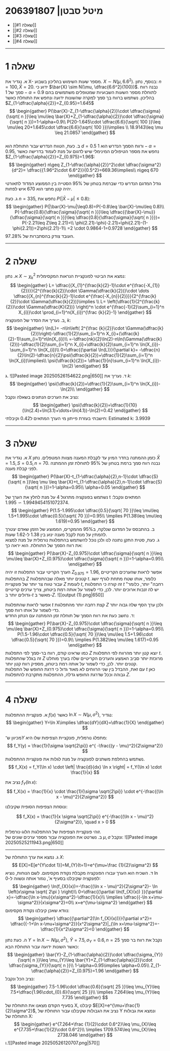 # מיטל סבטן| 206391807
- [[#שאלה 1]]
- [[#שאלה 2]]
- [[#שאלה 3]]
- [[#שאלה 4]]

---
# שאלה 1
א. נגדיר את X- מספר שעות השימוש בהליכון בשבוע. $X \sim N(\mu, 6.6^2)$. בנוסף, נתון: $n=100, \bar{X}=20$. 
ידוע כי $\bar{X} \sim N(\mu, \dfrac{6.6^2}{100})$. נבנה רווח סמך של $1- \alpha=0.9$ לתוחלת מספר השעות השבועיות שמטופלים משתמשים בהם בהליכון. נשתמש ברווח בך סמך למקרה שהשונות ידועה ונחפש את התוחלת כאשר $Z_{1-\dfrac{\alpha}{2}}=Z_{0.95}=1.645$
$$
\begin{gather}
P(\bar{X}-Z_{1-\dfrac{\alpha}{2}}\cdot \dfrac{\sigma}{\sqrt{ n }}\leq \mu\leq \bar{X}+Z_{1-\dfrac{\alpha}{2}}\cdot \dfrac{\sigma}{\sqrt{ n }})=1-\alpha=0.9\\
P(20-1.645\cdot \dfrac{6.6}{\sqrt{ 100 }}\leq \mu\leq 20+1.645\cdot \dfrac{6.6}{\sqrt{ 100 }})\implies \\
18.9143\leq \mu \leq 21.0857
\end{gather}
$$  
ב. כעת, הטווח הנדרש עבור התוחלת הוא $d=0.5$ ורווח הסמך הנדרש הוא $1-\alpha=0.95$, נחפש את מספר הטיפולים המינימלי שיש לדגום על מנת לעמוד בדרישה כאשר $Z_{1-\dfrac{\alpha}{2}}=Z_{0.975}=1.96$:
$$
\begin{gather}
n\geq Z_{1-\dfrac{\alpha}{2}}^2\cdot \dfrac{\sigma^2}{d^2}= \dfrac{{1.96^2\cdot 6.6^2}}{0.5^2}=669.36\implies\\
n\geq 670
\end{gather}
$$
גודל המדגם הנדרש כדי שברמת בטחון של 95% הסטייה בין הממוצע המדוד לתאורטי יהיה קטן מחצי הוא 670 איש לפחות.  

ג. כעת $n=335$, נחפש את $P(|\bar{X}-\mu|\leq0.8)$:
$$
\begin{gather}
P(|\bar{X}-\mu|\leq0.8)=P(-0.8\leq \bar{X}-\mu\leq 0.8)\\
P(-\dfrac{0.8}{\dfrac{\sigma}{\sqrt{ n }}}\leq \dfrac{{\bar{X}-\mu}}{\dfrac{\sigma}{\sqrt{ n }}}\leq \dfrac{0.8}{\dfrac{\sigma}{\sqrt{ n }}})= P(-2.21\leq Z\leq 2.21)=\\
\phi(2.21)-\phi(-2.21)=\phi(2.21)-(1-\phi(2.21))=2\phi(2.21)-1\\
=2 \cdot 0.9864-1=0.9728
\end{gather}
$$
העובד צודק בהסתברות של $97.28\%$.  

---
# שאלה 2
א. נתון $X \sim \chi_{k}^2$ נמצא את הביטוי לפונקציית הנראות המקסימלית: 
$$
\begin{gather}
L= \dfrac{{X_{1}^{\frac{k}{2}-1}\cdot e^{\frac{-X_{1}}{2}}}}{2^{\frac{k}{2}}\cdot \Gamma(\dfrac{k}{2})}\cdot \dots \dfrac{{X_{n}^{\frac{k}{2}-1}\cdot e^{\frac{-X_{n}}{2}}}}{2^{\frac{k}{2}}\cdot \Gamma(\dfrac{k}{2})}\implies \\
L= \left(\dfrac{1}{2^{\frac{k}{2}}\cdot \Gamma(\dfrac{K}{2})} \right)^n \cdot e^{\frac{-1}{2}\sum_{i=1}^n X_{i}}\cdot \prod_{i=1}^n(X_{i})^{\frac {k}{2}-1}
\end{gather}
$$
ב. נעריך את הסדר של הפונקציה, $k$:
$$
\begin{gather}
\ln(L)= -n\ln\left( 2^{\frac {k}{2}}\cdot \Gamma(\dfrac{k}{2})\right)-\dfrac{1}{2}\sum_{i=1}^n X_{i}+(\dfrac{k}{2}-1)\sum_{i=1}^n\ln(X_{i})\\
=-\dfrac{nk}{2}\ln(2)-n\ln(\Gamma(\dfrac{k}{2}))-\dfrac{1}{2}\sum_{i=1}^n X_{i}+\dfrac{k}{2}\sum_{i=1}^n \ln(X_{i})-\sum_{i=1}^n \ln(X_{i})\\
0=\dfrac{{\partial \ln(L)}}{\partial k}= -\dfrac{n}{2}\ln(2)-\dfrac{n}{2}\psi(\dfrac{k}{2})+\dfrac{1}{2}\sum_{i=1}^n \ln(X_{i})\implies\\
\psi(\dfrac{k}{2})= \dfrac{1}{n}\sum_{i=1}^n \ln(X_{i})-\ln(2)
\end{gather}
$$

ג.
![[Pasted image 20250526154622.png|650]]
ד. נעריך את $k$:
$$
\begin{gather}
\psi(\dfrac{k}{2})=\dfrac{1}{2}\sum_{i=1}^n \ln(X_{i})-\ln(2)\\
\end{gather}
$$
נציב את הערכים הנתונים בשאלה ונקבל:
$$
\begin{gather}
\psi(\dfrac{k}{2})=\dfrac{1}{10}(\ln(2.4)+\ln(3.1)+\dots+\ln(4.1))-\ln(2)=0.42
\end{gather}
$$
חישבתי בעזרת פייתון מי הערך המתאים ל0.42 וקיבלתי: Estimated k: 3.9939

---
# שאלה 3
א. נגדיר את $X$ כזמן ההמתנה בחדר המיון עד לקבלת המענה מצוות המטפלים. נתון $\bar{X}=1.5, S=0.5, n=70$. נבנה רווח סמך ברמת בטחון של $95\%$ לתוחלת זמן ההמתנה לפני קבלת מענה. 
$$
\begin{gather}
P(\bar{X}-t_{1-\dfrac{\alpha}{2},n-1}\cdot \dfrac{S}{\sqrt{ n }}\leq \mu \leq \bar{X}+t_{1-\dfrac{\alpha}{2},n-1}\cdot \dfrac{S}{\sqrt{ n }})=1-\alpha=0.95\\
\alpha=0.05
\end{gather}
$$

נשתמש בפונקציה מתרגול 4 על מנת לחלץ את הערך של t המתאים ונקבל: $1.9949454151072374 \sim 1.995$.
$$
\begin{gather}
P(1.5-1.995\cdot \dfrac{0.5}{\sqrt{ 70 }}\leq \mu\leq 1.5+1.995\cdot \dfrac{0.5}{\sqrt{ 70 }})=0.95\\
\implies P(1.38\leq \mu\leq 1.619)=0.95
\end{gather}
$$
ב. בהתבסס על המדגם שנלקח, ב$95\%$ מהמקרים, הממוצע של הזמן שאדם יצטרך להמתין על מנת לקבל מענה ינוע בין 1.38 ל-1.62 שעות.   
ג. כעת, סטית התקן נתונה לנו ולכן נוכל להשתמש בהתפלגות נורמלית על מנת למצוא את רווח הסמך של התוחלת. הוא יראה כך:
$$
\begin{gather}
P(\bar{X}-Z_{0.975}\cdot \dfrac{\sigma}{\sqrt{ n }}\leq \mu\leq \bar{X}+Z_{0.975}\cdot \dfrac{\sigma}{\sqrt{ n }})=1-\alpha=0.95\\
\end{gather}
$$
הערך הקריטי עבור התפלגות זו יהיה $Z_{0.975}=1.96$, אפשר לראות שהערכים הקריטיים בהתפלגות $Z$ קטנים יותר מאלה שבהתפלגות $t$. כלומר, אותו שטח מתחת לגרף יושג עבור טווח צר יותר של פונקציית $Z$ לעומת $t$, זה קורה כי התפלגות $t$ "רחבה" יותר, כלומר יש לה זנבות ארוכים יותר. לכן, כדי לשמור על אותה רמת ביטחון, צריך ערכים קריטיים גדולים יותר ב-$t$ מאשר ב-$Z$. 
![[output (1).png|650]]


אפשר לראות שהתפלגות $t$ קצת רחבה יותר מהתפלגות $Z$ ולכן ערך הסף שלה גבוה יותר כדי לשמור על אותו רווח סמך.  
ד. נחשב כעת את רווח הסמך של תוחלת זמן ההמתנה עם הנתון החדש:
$$
\begin{gather}
P(\bar{X}-Z_{0.975}\cdot \dfrac{\sigma}{\sqrt{ n }}\leq \mu\leq \bar{X}+Z_{0.975}\cdot \dfrac{\sigma}{\sqrt{ n }})=1-\alpha=0.95\\
P(1.5-1.96\cdot \dfrac{0.5}{\sqrt{ 70 }}\leq \mu\leq 1.5+1.96\cdot \dfrac{0.5}{\sqrt{ 70 }})=0.9\\
\implies P(1.382\leq \mu\leq 1.617)=0.95
\end{gather}
$$
כמו שראינו קודם, רווח בר-סמך לפי התפלגות $Z$ יוצא קטן יותר מהרווח לפי התפלגות $t$. זה בגלל שהתפלגות $Z$ מרוכזת יותר סביב האמצע והערכים הקריטיים שלה בערך מוחלט קטנים יותר. לכן, כדי לשמור על אותה רמת ביטחון, מספיק רווח קטן יותר.  
עם זאת, ההבדל בין שני הרווחים לא מאוד גדול כי דרגת החופש של התפלגות $t$ כאן גבוהה וככל שדרגת החופש גדלה, ההתפלגות מתקרבת להתפלגות $Z$.

---
# שאלה 4

א. פונקציית ההתפלגות $f(x)$ כאשר $\ln X \sim N(\mu, \sigma^2)$, נגדיר:
$$
\begin{gather}
Y=\ln X\implies \dfrac{dY}{dX}=\dfrac{1}{X}
\end{gather}
$$

מכיוון ש־$Y$ מתפלג נורמלית, פונקציית הצפיפות שלו היא:
$$
f_Y(y) = \frac{1}{\sigma \sqrt{2\pi}} e^{ -\frac{(y - \mu)^2}{2\sigma^2}}
$$
נשתמש בהחלפת משתנים לפונקציה על מנת לגלות את פונקציית ההתפלגות.
$$
f_X(x) = f_Y(\ln x) \cdot \left| \frac{d}{dx} \ln x \right| = f_Y(\ln x) \cdot \frac{1}{x}
$$

נציב את $f_Y(\ln x)$:
$$
f_X(x) = \frac{1}{x} \cdot \frac{1}{\sigma \sqrt{2\pi}} \cdot e^{-\frac{(\ln x - \mu)^2}{2\sigma^2}}
$$

ונוסחת הצפיפות הסופית שקיבלנו:

$$
f_X(x) = \frac{1}{x \sigma \sqrt{2\pi}} e^{-\frac{(\ln x - \mu)^2}{2\sigma^2}}, \quad x > 0
$$

זוהי פונקציית הצפיפות של ההתפלגות הלוג-נורמלית.  
ב. נשרטט את הפונקציה עבור מספר ערכים שונים של $\mu, \sigma$ ונקבל:
![[Pasted image 20250525211943.png|650]]

---
ג. נמצא את ערך התוחלת של $X$: 
$$
E[X]=E[e^{Y\cdot 1}]=M_{Y}(t=1)=e^{\mu+\frac {1}{2}\sigma^2}
$$
ד. השכיח הוא הערך עבורו הפונקציה מקבלת נקודת מקסימום. לשם הנוחות, נוציא $\ln$ לפונקציה שקיבלנו בסעיף א', נגזור אותה ונשווה ל-0:
$$
\begin{gather}
\ln(f_{X}(x))=-\frac{(\ln x - \mu)^2}{2\sigma^2}- \ln \left(x\sigma \sqrt{ 2\pi } \right)\\
0=\dfrac{{\partial \ln(f_{X}(x)) }}{\partial x}=-\dfrac{\ln x-\mu}{x\sigma^2}-\dfrac{1}{x}\\
\implies \dfrac{{-\ln x+\mu-\sigma^2}}{x\sigma^2}=0\\
x=e^{\mu-\sigma^2}
\end{gather}
$$
נוודא שאכן קיבלנו נקודת מקסימום:
$$
\begin{gather}
\dfrac{{\partial^2(\ln f_{X}(x))}}{\partial x^2}= \dfrac{{-1+\ln x-\mu+\sigma^2}}{x^2\sigma^2}|_{\ln x=\mu-\sigma^2}=-\dfrac{1}{x^2\sigma^2}<0
\end{gather}
$$

ה. כעת נתון $Y=\ln X \sim N(\mu, \sigma^2)$, $\bar{Y}=7.5, \sigma_{Y}=0.6, n=25$ נקבל את רווח בר סמך כאשר השונות ידועה עבור התוחלת הבא:
$$
\begin{gather}
\bar{Y}-Z_{1-\dfrac{\alpha}{2}}\cdot \dfrac{\sigma_{Y}}{\sqrt{ n }}\leq \mu_{Y}\leq \bar{Y}+Z_{1-\dfrac{\alpha}{2}}\cdot \dfrac{\sigma_{Y}}{\sqrt{ n }}\\
1-\alpha=0.95\implies \alpha=0.05\\
Z_{1-\dfrac{\alpha}{2}}=Z_{0.975}=1.96
\end{gather}
$$
נציב הכל ונקבל:
$$
\begin{gather}
7.5-1.96\cdot \dfrac{0.6}{\sqrt{ 25 }}\leq \mu_{Y}\leq 7.5+\dfrac{1.96\cdot_{0}.6}{\sqrt{ 25 }}\\
\implies 7.264\leq \mu_{Y}\leq 7.735
\end{gather}
$$
בסעיף הקודם מצאנו את התוחלת של X, קיבלנו $E[X]=e^{\mu+\frac{1}{2}\sigma^2}$, נציב את הגבולות שקיבלנו עבור התוחלת של Y ונמצא את גבולות התוחלת של X:
$$
\begin{gather}
e^{7.264+\frac {1}{2}\cdot 0.6^2}\leq \mu_{X}\leq e^{7.735+\frac{1}{2}\cdot 0.6^2}\\
\implies 1709.574\leq \mu_{X}\leq 2738.046
\end{gather}
$$
ו.![[Pasted image 20250526120707.png|570]]
